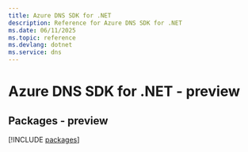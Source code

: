 ```yaml
---
title: Azure DNS SDK for .NET
description: Reference for Azure DNS SDK for .NET
ms.date: 06/11/2025
ms.topic: reference
ms.devlang: dotnet
ms.service: dns
---
```

# Azure DNS SDK for .NET - preview
## Packages - preview
[!INCLUDE [packages](dns-index.md)]